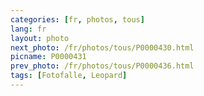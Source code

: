 ```yaml
---
categories: [fr, photos, tous]
lang: fr
layout: photo
next_photo: /fr/photos/tous/P0000430.html
picname: P0000431
prev_photo: /fr/photos/tous/P0000436.html
tags: [Fotofalle, Leopard]
---
```

